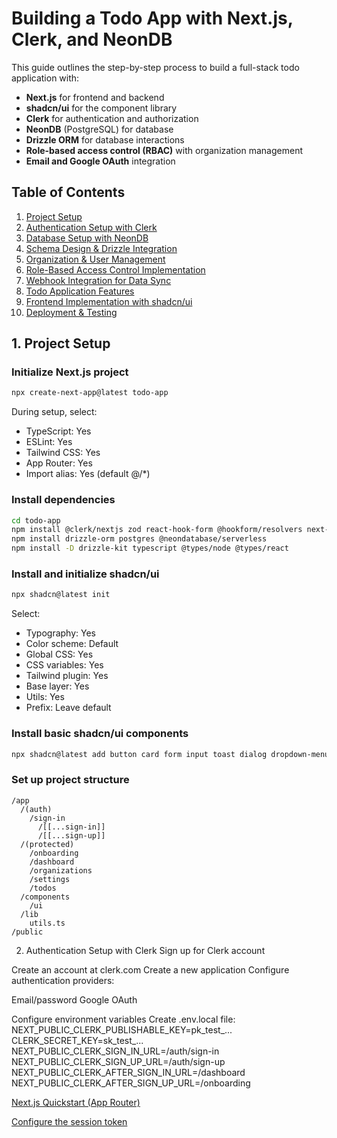 # Building a Todo App with Next.js, Clerk, and NeonDB

This guide outlines the step-by-step process to build a full-stack todo application with:

- **Next.js** for frontend and backend
- **shadcn/ui** for the component library
- **Clerk** for authentication and authorization
- **NeonDB** (PostgreSQL) for database
- **Drizzle ORM** for database interactions
- **Role-based access control (RBAC)** with organization management
- **Email and Google OAuth** integration

## Table of Contents

1. [Project Setup](#1-project-setup)
2. [Authentication Setup with Clerk](#2-authentication-setup-with-clerk)
3. [Database Setup with NeonDB](#3-database-setup-with-neondb)
4. [Schema Design & Drizzle Integration](#4-schema-design--drizzle-integration)
5. [Organization & User Management](#5-organization--user-management)
6. [Role-Based Access Control Implementation](#6-role-based-access-control-implementation)
7. [Webhook Integration for Data Sync](#7-webhook-integration-for-data-sync)
8. [Todo Application Features](#8-todo-application-features)
9. [Frontend Implementation with shadcn/ui](#9-frontend-implementation-with-shadcnui)
10. [Deployment & Testing](#10-deployment--testing)

## 1. Project Setup

### Initialize Next.js project
```bash
npx create-next-app@latest todo-app
```

During setup, select:
- TypeScript: Yes
- ESLint: Yes
- Tailwind CSS: Yes
- App Router: Yes
- Import alias: Yes (default @/*)

### Install dependencies
```bash
cd todo-app
npm install @clerk/nextjs zod react-hook-form @hookform/resolvers next-themes
npm install drizzle-orm postgres @neondatabase/serverless
npm install -D drizzle-kit typescript @types/node @types/react
```

### Install and initialize shadcn/ui
```bash
npx shadcn@latest init
```

Select:
- Typography: Yes
- Color scheme: Default
- Global CSS: Yes
- CSS variables: Yes
- Tailwind plugin: Yes
- Base layer: Yes
- Utils: Yes
- Prefix: Leave default

### Install basic shadcn/ui components
```bash
npx shadcn@latest add button card form input toast dialog dropdown-menu separator
```

### Set up project structure
```
/app
  /(auth)
    /sign-in
      /[[...sign-in]]
      /[[...sign-up]]
  /(protected)
    /onboarding
    /dashboard
    /organizations
    /settings
    /todos
  /components
    /ui
  /lib
    utils.ts
/public
```

2. Authentication Setup with Clerk
Sign up for Clerk account

Create an account at clerk.com
Create a new application
Configure authentication providers:

Email/password
Google OAuth



Configure environment variables
Create .env.local file:
NEXT_PUBLIC_CLERK_PUBLISHABLE_KEY=pk_test_...
CLERK_SECRET_KEY=sk_test_...
NEXT_PUBLIC_CLERK_SIGN_IN_URL=/auth/sign-in
NEXT_PUBLIC_CLERK_SIGN_UP_URL=/auth/sign-up
NEXT_PUBLIC_CLERK_AFTER_SIGN_IN_URL=/dashboard
NEXT_PUBLIC_CLERK_AFTER_SIGN_UP_URL=/onboarding

[Next.js Quickstart (App Router)](https://clerk.com/docs/quickstarts/nextjs)

[Configure the session token](https://clerk.com/docs/references/nextjs/basic-rbac#configure-the-session-token)